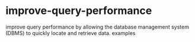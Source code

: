 # improve-query-performance
improve query performance by allowing the database management system (DBMS) to quickly locate and retrieve data. examples
